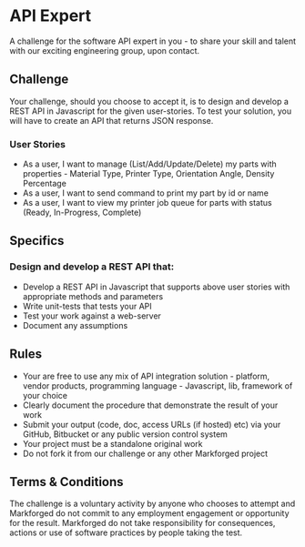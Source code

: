 
# API Expert
A challenge for the software API expert in you - to share your skill and talent with our exciting engineering group, upon contact.
## Challenge
Your challenge, should you choose to accept it, is to design and develop a REST API in Javascript for the given user-stories. To test your solution, you will have to create an API that returns JSON response.
### User Stories
- As a user, I want to manage (List/Add/Update/Delete) my parts
with properties - Material Type, Printer Type, Orientation Angle, Density Percentage
- As a user, I want to send command to print my part by id or name
- As a user, I want to view my printer job queue for parts with status (Ready, In-Progress, Complete)

## Specifics
### Design and develop a REST API that:
- Develop a REST API in Javascript that supports above user stories with appropriate methods and parameters
- Write unit-tests that tests your API
- Test your work against a web-server
- Document any assumptions

## Rules
- Your are free to use any mix of API integration solution - platform, vendor products, programming language - Javascript, lib, framework of your choice
- Clearly document the procedure that demonstrate the result of your work
- Submit your output (code, doc, access URLs (if hosted) etc) via your GitHub, Bitbucket or any public version control system
- Your project must be a standalone original work
- Do not fork it from our challenge or any other Markforged project

## Terms & Conditions
The challenge is a voluntary activity by anyone who chooses to attempt and Markforged do not commit to any employment engagement or opportunity for the result. Markforged do not take responsibility for consequences, actions or use of software practices by people taking the test.
